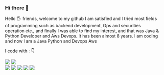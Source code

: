 ### Hi there 👋

<!--
**kbilel/kbilel** is a ✨ _special_ ✨ repository because its `README.md` (this file) appears on your GitHub profile.

Here are some ideas to get you started:

- 🔭 I’m currently working on ...
- 🌱 I’m currently learning ...
- 👯 I’m looking to collaborate on ...
- 🤔 I’m looking for help with ...
- 💬 Ask me about ...
- 📫 How to reach me: ...
- 😄 Pronouns: ...
- ⚡ Fun fact: ...
-->

Hello 🖐️ friends, welcome to my github I am satisfied and I tried most fields of programming such as backend development, Ops and securities  operation  etc., and finally I was able to find my interest, and that was Java & Python Developer  and Aws Devops. It has been almost 8 years. I am coding and now I am a Java Python and Devops Aws 

<p align="left">
I code with :  👇
</p>
<div align="left">
<img src="https://img.shields.io/badge/Amazon_AWS-FF9900?style=for-the-badge&logo=amazonaws&logoColor=white"/>
<img src="https://img.shields.io/badge/Kotlin-0095D5?&style=for-the-badge&logo=kotlin&logoColor=white"/>
</div>
<div align="left">
 <img src="https://img.shields.io/badge/Java-orange?style=for-the-badge&logo=java&logoColor=white"/>
  <img src="https://img.shields.io/badge/Spring-6DB33F?style=for-the-badge&logo=spring&logoColor=white"/>
 <img src="https://img.shields.io/badge/Python-14354C?style=for-the-badge&logo=python&logoColor=white"/>
  <img src="	https://img.shields.io/badge/Django-092E20?style=for-the-badge&logo=django&logoColor=white"/>
 <img src="https://img.shields.io/badge/MongoDB-4EA94B?style=for-the-badge&logo=mongodb&logoColor=white"/>

</div>
<img src="/>

 

